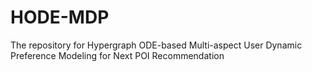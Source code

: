 # HODE-MDP
The repository for Hypergraph ODE-based Multi-aspect User Dynamic Preference Modeling for Next POI Recommendation
